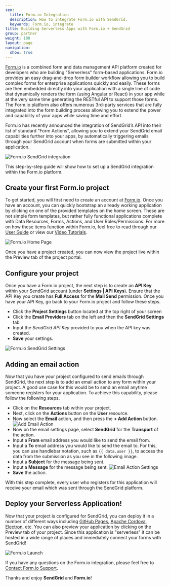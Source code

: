 ```yaml
---
seo:
  title: Form.io Integration
  description: How to integrate Form.io with SendGrid.
  keywords: Form.io, integrate
title: Building Serverless Apps with Form.io + SendGrid
group: partner
weight: 100
layout: page
navigation:
  show: true
---
```


[Form.io](https://form.io) is a combined form and data management API platform created for developers who are building "Serverless" form-based applications. Form.io provides an easy drag-and-drop form builder workflow allowing you to build complex forms for enterprise applications quickly and easily. These forms are then embedded directly into your application with a single line of code that dynamically renders the form (using Angular or React) in your app while at the very same time generating the RESTful API to support those forms. The Form.io platform also offers numerous 3rd-party services that are fully integrated into the form building process allowing you to extend the power and capability of your apps while saving time and effort.

Form.io has recently announced the integration of SendGrid’s API into their list of standard “Form Actions”, allowing you to extend your SendGrid email capabilities further into your apps, by automatically triggering emails through your SendGrid account when forms are submitted within your application.

![Form.io SendGrid integration]({{root_url}}/images/formio-sendgrid.png "Form.io SendGrid Integration")

This step-by-step guide will show how to set up a SendGrid integration within the Form.io platform.

## 	Create your first Form.io project

To get started, you will first need to create an account at [Form.io](https://portal.form.io). Once you have an account, you can quickly bootstrap an already working application by clicking on one of the provided templates on the home screen. These are not simple form templates, but rather fully functional applications complete with Data Resources, Forms, Actions, and User Roles/Permissions. For more on how these items function within Form.io, feel free to read through our [User Guide](https://help.form.io/userguide/) or view our [Video Tutorials](https://help.form.io/tutorials/videos/#welcome).

![Form.io Home Page]({{root_url}}/images/formio-home.png "Form.io Home Page")

Once you have a project created, you can now view the project live within the Preview tab of the project portal.

## 	Configure your project

Once you have a Form.io project, the next step is to create an **API Key** within your SendGrid account (under **Settings | API Keys**). Ensure that the API Key you create has **Full Access** for the **Mail Send** permission. Once you have your API Key, go back to your Form.io project and follow these steps.

 - Click the **Project Settings** button located at the top right of your screen
 - Click the **Email Providers** tab on the left and then the **SendGrid Settings** tab
 - Input the *SendGrid API Key* provided to you when the API key was created.
 - **Save** your settings.

![Form.io SendGrid Settings]({{root_url}}/images/formio-settings.png "Form.io SendGrid Settings")

## 	Adding an email action

Now that you have your project configured to send emails through SendGrid, the next step is to add an email action to any form within your project. A good use case for this would be to send an email anytime someone registers for your application. To achieve this capability, please follow the following steps.

 - Click on the **Resources** tab within your project.
 - Next, click on the **Actions** button on the **User** resource.
 - Now select the **Email** action, and then press the **+ Add Action** button.
   ![Add Email Action]({{root_url}}/images/formio-add-email.png "Form.io Add Email Action")
 - Now on the email settings page, select **SendGrid** for the **Transport** of the action.
 - Input a **From** email address you would like to send the email from.
 - Input a **To** email address you would like to send the email to. For this, you can use handlebar notation, such as ```{{ data.user }}```, to access the data from the submission as you see in the following image.
 - Input a **Subject** for the message being sent.
 - Input a **Message** for the message being sent.
   ![Email Action Settings]({{root_url}}/images/formio-email-action.png "Form.io Email Action Settings")
 - **Save** the action.

With this step complete, every user who registers for this application will receive your email which was sent through the SendGrid platform.

## 	Deploy your Serverless Application!

Now that your project is configured for SendGrid, you can deploy it in a number of different ways including [GitHub Pages](https://pages.github.com/), [Apache Cordova](https://cordova.apache.org/), [Electron](http://electron.atom.io/), etc. You can also preview your application by clicking on the Preview tab of your project. Since this application is "serverless" it can be hosted in a wide range of places and immediately connect your forms with SendGrid!

![Form.io Launch]({{root_url}}/images/formio-launch.png "Form.io Launch")

If you have any questions on the Form.io integration, please feel free to [Contact Form.io Support](https://form.io/#contact).

Thanks and enjoy **SendGrid** and **Form.io**!
